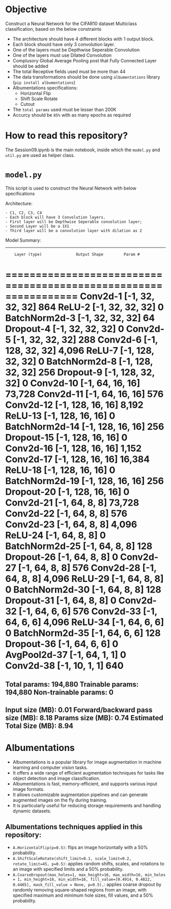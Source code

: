 # Objective

Construct a Neural Network for the CIFAR10 dataset Multiclass classification, based on the below constraints

- The architecture should have 4 different blocks with 1 output block.
- Each block should have only 3 convolution layer.
- One of the layers must be Depthwise Seperable Convolution
- One of the layers must use Dilated Convolution
- Complusory Global Average Pooling post that Fully Connected Layer should be added
- The total Receptive fields used must be more than 44
- The data transformations should be done using `albumentations` library (`pip install albumentations`)
- Albumentations specifications:
  - Horizontal Flip
  - Shift Scale Rotate
  - Cutout
 - The `total params` used must be lesser than 200K
 - Accurcy should be `85%` with as many epochs as required
 
# How to read this repository?

The Session09.ipynb is the main notebook, inside which the `model.py` and `util.py` are used as helper class.

# `model.py`

This script is used to construct the Neural Network with below specifications

Architecture:

    - C1, C2, C3, C4
    - Each block will have 3 Convolution layers.
    - First layer will be Depthwise Seperable convolution layer; 
    - Second Layer will be a 1X1
    - Third layer will be a convolution layer with dilation as 2

Model Summary:

----------------------------------------------------------------
        Layer (type)               Output Shape         Param #
================================================================
            Conv2d-1           [-1, 32, 32, 32]             864
              ReLU-2           [-1, 32, 32, 32]               0
       BatchNorm2d-3           [-1, 32, 32, 32]              64
           Dropout-4           [-1, 32, 32, 32]               0
            Conv2d-5           [-1, 32, 32, 32]             288
            Conv2d-6          [-1, 128, 32, 32]           4,096
              ReLU-7          [-1, 128, 32, 32]               0
       BatchNorm2d-8          [-1, 128, 32, 32]             256
           Dropout-9          [-1, 128, 32, 32]               0
           Conv2d-10           [-1, 64, 16, 16]          73,728
           Conv2d-11           [-1, 64, 16, 16]             576
           Conv2d-12          [-1, 128, 16, 16]           8,192
             ReLU-13          [-1, 128, 16, 16]               0
      BatchNorm2d-14          [-1, 128, 16, 16]             256
          Dropout-15          [-1, 128, 16, 16]               0
           Conv2d-16          [-1, 128, 16, 16]           1,152
           Conv2d-17          [-1, 128, 16, 16]          16,384
             ReLU-18          [-1, 128, 16, 16]               0
      BatchNorm2d-19          [-1, 128, 16, 16]             256
          Dropout-20          [-1, 128, 16, 16]               0
           Conv2d-21             [-1, 64, 8, 8]          73,728
           Conv2d-22             [-1, 64, 8, 8]             576
           Conv2d-23             [-1, 64, 8, 8]           4,096
             ReLU-24             [-1, 64, 8, 8]               0
      BatchNorm2d-25             [-1, 64, 8, 8]             128
          Dropout-26             [-1, 64, 8, 8]               0
           Conv2d-27             [-1, 64, 8, 8]             576
           Conv2d-28             [-1, 64, 8, 8]           4,096
             ReLU-29             [-1, 64, 8, 8]               0
      BatchNorm2d-30             [-1, 64, 8, 8]             128
          Dropout-31             [-1, 64, 8, 8]               0
           Conv2d-32             [-1, 64, 6, 6]             576
           Conv2d-33             [-1, 64, 6, 6]           4,096
             ReLU-34             [-1, 64, 6, 6]               0
      BatchNorm2d-35             [-1, 64, 6, 6]             128
          Dropout-36             [-1, 64, 6, 6]               0
        AvgPool2d-37             [-1, 64, 1, 1]               0
           Conv2d-38             [-1, 10, 1, 1]             640
================================================================
Total params: 194,880
Trainable params: 194,880
Non-trainable params: 0
----------------------------------------------------------------
Input size (MB): 0.01
Forward/backward pass size (MB): 8.18
Params size (MB): 0.74
Estimated Total Size (MB): 8.94
----------------------------------------------------------------

# Albumentations

- Albumentations is a popular library for image augmentation in machine learning and computer vision tasks.
- It offers a wide range of efficient augmentation techniques for tasks like object detection and image classification.
- Albumentations is fast, memory-efficient, and supports various input image formats.
- It allows customizable augmentation pipelines and can generate augmented images on the fly during training.
- It is particularly useful for reducing storage requirements and handling dynamic datasets.

## Albumentations techniques applied in this repository:

- `A.HorizontalFlip(p=0.5)`: flips an image horizontally with a 50% probability.
- `A.ShiftScaleRotate(shift_limit=0.1, scale_limit=0.2, rotate_limit=45, p=0.5)`: applies random shifts, scales, and rotations to an image with specified limits and a 50% probability.
- `A.CoarseDropout(max_holes=1, max_height=16, max_width=16, min_holes = 1, min_height=16, min_width=16, fill_value=[0.4914, 0.4822, 0.4465], mask_fill_value = None, p=0.5),`: applies coarse dropout by randomly removing square-shaped regions from an image, with specified maximum and minimum hole sizes, fill values, and a 50% probability.
